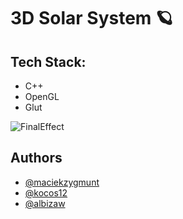 # 3D Solar System 🪐

## Tech Stack:
 - C++
 - OpenGL
 - Glut

![FinalEffect](https://user-images.githubusercontent.com/77489537/172606871-9e78182f-3c33-4fca-96cd-cfab9cbf03b2.gif)


## Authors
- [@maciekzygmunt](https://github.com/maciekzygmunt)
- [@kocos12](https://github.com/kocos12)
- [@albizaw](https://github.com/albizaw)

